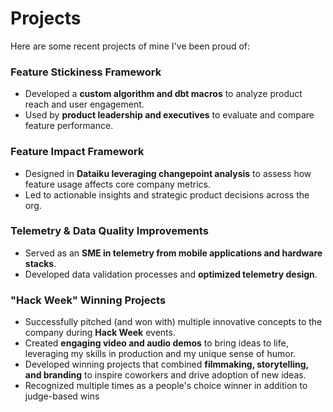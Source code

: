 # Projects

Here are some recent projects of mine I've been proud of:

### Feature Stickiness Framework
- Developed a **custom algorithm and dbt macros** to analyze product reach and user engagement.
- Used by **product leadership and executives** to evaluate and compare feature performance.

### Feature Impact Framework
- Designed in **Dataiku leveraging changepoint analysis** to assess how feature usage affects core company metrics.
- Led to actionable insights and strategic product decisions across the org.

### Telemetry & Data Quality Improvements
- Served as an **SME in telemetry from mobile applications and hardware stacks**.
- Developed data validation processes and **optimized telemetry design**.

### "Hack Week" Winning Projects
- Successfully pitched (and won with) multiple innovative concepts to the company during **Hack Week** events.
- Created **engaging video and audio demos** to bring ideas to life, leveraging my skills in production and my unique sense of humor.
- Developed winning projects that combined **filmmaking, storytelling, and branding** to inspire coworkers and drive adoption of new ideas.
- Recognized multiple times as a people's choice winner in addition to judge-based wins
